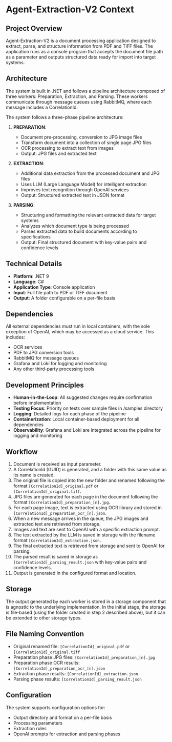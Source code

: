 # Agent-Extraction-V2 Context

## Project Overview
Agent-Extraction-V2 is a document processing application designed to extract, parse, and structure information from PDF and TIFF files. The application runs as a console program that accepts the document file path as a parameter and outputs structured data ready for import into target systems.

## Architecture
The system is built in .NET and follows a pipeline architecture composed of three workers: Preparation, Extraction, and Parsing. These workers communicate through message queues using RabbitMQ, where each message includes a CorrelationId.

The system follows a three-phase pipeline architecture:

1. **PREPARATION**: 
   - Document pre-processing, conversion to JPG image files
   - Transform document into a collection of single page JPG files
   - OCR processing to extract text from images
   - Output: JPG files and extracted text

2. **EXTRACTION**: 
   - Additional data extraction from the processed document and JPG files
   - Uses LLM (Large Language Model) for intelligent extraction
   - Improves text recognition through OpenAI services
   - Output: Structured extracted text in JSON format

3. **PARSING**: 
   - Structuring and formatting the relevant extracted data for target systems
   - Analyzes which document type is being processed
   - Parses extracted data to build documents according to specifications
   - Output: Final structured document with key-value pairs and confidence levels

## Technical Details
- **Platform**: .NET 9
- **Language**: C#
- **Application Type**: Console application
- **Input**: Full file path to PDF or TIFF document
- **Output**: A folder configurable on a per-file basis

## Dependencies
All external dependencies must run in local containers, with the sole exception of OpenAI, which may be accessed as a cloud service. This includes:
- OCR services
- PDF to JPG conversion tools
- RabbitMQ for message queues
- Grafana and Loki for logging and monitoring
- Any other third-party processing tools

## Development Principles
- **Human-in-the-Loop**: All suggested changes require confirmation before implementation
- **Testing Focus**: Priority on tests over sample files in /samples directory
- **Logging**: Detailed logs for each phase of the pipeline
- **Containerization**: Local container-based deployment for all dependencies
- **Observability**: Grafana and Loki are integrated across the pipeline for logging and monitoring

## Workflow
1. Document is received as input parameter.
2. A CorrelationId (GUID) is generated, and a folder with this same value as its name is created.
3. The original file is copied into the new folder and renamed following the format `[CorrelationId]_original.pdf` or `[CorrelationId]_original.tiff`.
4. JPG files are generated for each page in the document following the format `[CorrelationId]_preparation_[n].jpg`.
5. For each page image, text is extracted using OCR library and stored in `[CorrelationId]_preparation_ocr_[n].json`.
6. When a new message arrives in the queue, the JPG images and extracted text are retrieved from storage.
7. Images and text are sent to OpenAI with a specific extraction prompt.
8. The text extracted by the LLM is saved in storage with the filename format `[CorrelationId]_extraction.json`.    
9. The final extracted text is retrieved from storage and sent to OpenAI for parsing.
10. The parsed result is saved in storage as `[CorrelationId]_parsing_result.json` with key-value pairs and confidence levels.
11. Output is generated in the configured format and location.

## Storage
The output generated by each worker is stored in a storage component that is agnostic to the underlying implementation. In the initial stage, the storage is file-based (using the folder created in step 2 described above), but it can be extended to other storage types.

## File Naming Convention
- Original renamed file: `[CorrelationId]_original.pdf` or `[CorrelationId]_original.tiff`
- Preparation phase JPG files: `[CorrelationId]_preparation_[n].jpg`
- Preparation phase OCR results: `[CorrelationId]_preparation_ocr_[n].json`
- Extraction phase results: `[CorrelationId]_extraction.json`
- Parsing phase results: `[CorrelationId]_parsing_result.json`

## Configuration
The system supports configuration options for:
- Output directory and format on a per-file basis
- Processing parameters
- Extraction rules
- OpenAI prompts for extraction and parsing phases
